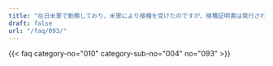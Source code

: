 ```yaml
---
title: "在日米軍で勤務しており、米軍により接種を受けたのですが、接種証明書は発行されますか。"
draft: false
url: "/faq/093/"
---
```


{{< faq category-no="010" category-sub-no="004" no="093" >}}
